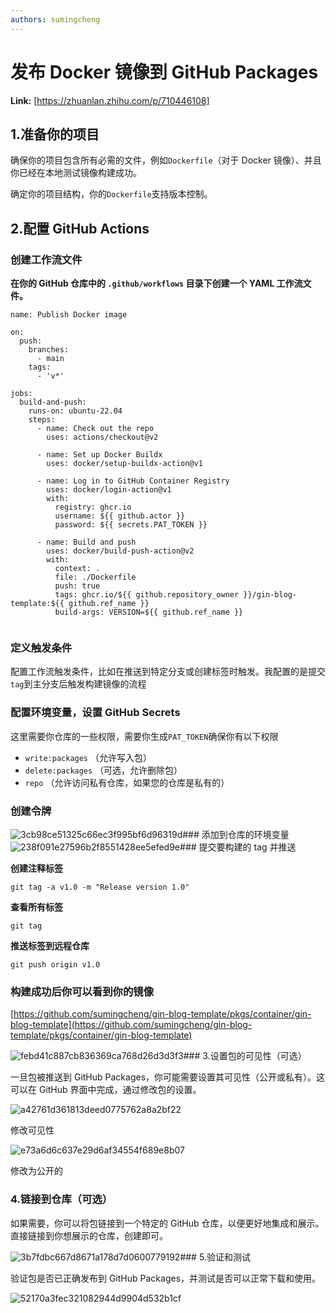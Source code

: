 ```yaml
---
authors: sumingcheng
---
```

# 发布 Docker 镜像到 GitHub Packages



 **Link:** [https://zhuanlan.zhihu.com/p/710446108]

## 1.准备你的项目  

确保你的项目包含所有必需的文件，例如`Dockerfile`（对于 Docker 镜像）、并且你已经在本地测试镜像构建成功。

确定你的项目结构，你的`Dockerfile`支持版本控制。

## 2.配置 GitHub Actions  
### 创建工作流文件  

**在你的 GitHub 仓库中的 `.github/workflows` 目录下创建一个 YAML 工作流文件。**

```
name: Publish Docker image
​
on:
  push:
    branches:
      - main
    tags:
      - 'v*'
​
jobs:
  build-and-push:
    runs-on: ubuntu-22.04
    steps:
      - name: Check out the repo
        uses: actions/checkout@v2
​
      - name: Set up Docker Buildx
        uses: docker/setup-buildx-action@v1
​
      - name: Log in to GitHub Container Registry
        uses: docker/login-action@v1
        with:
          registry: ghcr.io
          username: ${{ github.actor }}
          password: ${{ secrets.PAT_TOKEN }}
​
      - name: Build and push
        uses: docker/build-push-action@v2
        with:
          context: .
          file: ./Dockerfile
          push: true
          tags: ghcr.io/${{ github.repository_owner }}/gin-blog-template:${{ github.ref_name }}
          build-args: VERSION=${{ github.ref_name }}
​
```
### 定义触发条件  

配置工作流触发条件，比如在推送到特定分支或创建标签时触发。我配置的是提交`tag`到主分支后触发构建镜像的流程

### 配置环境变量，设置 GitHub Secrets  

这里需要你仓库的一些权限，需要你生成`PAT_TOKEN`确保你有以下权限

* `write:packages` （允许写入包）
* `delete:packages` （可选，允许删除包）
* `repo` （允许访问私有仓库，如果您的仓库是私有的）

### 创建令牌  
![3cb98ce51325c66ec3f995bf6d96319d](../image/3cb98ce51325c66ec3f995bf6d96319d.jpg)### 添加到仓库的环境变量  
![238f091e27596b2f8551428ee5efed9e](../image/238f091e27596b2f8551428ee5efed9e.jpg)### 提交要构建的 tag 并推送  

**创建注释标签**

```
git tag -a v1.0 -m "Release version 1.0"
```

**查看所有标签**

```
git tag
```

**推送标签到远程仓库**

```
git push origin v1.0
```
### 构建成功后你可以看到你的镜像  

[https://github.com/sumingcheng/gin-blog-template/pkgs/container/gin-blog-template](https://github.com/sumingcheng/gin-blog-template/pkgs/container/gin-blog-template)

![febd41c887cb836369ca768d26d3d3f3](../image/febd41c887cb836369ca768d26d3d3f3.jpg)### 3.设置包的可见性（可选）  

一旦包被推送到 GitHub Packages，你可能需要设置其可见性（公开或私有）。这可以在 GitHub 界面中完成，通过修改包的设置。

![a42761d361813deed0775762a8a2bf22](../image/a42761d361813deed0775762a8a2bf22.jpg)

修改可见性

  
  
![e73a6d6c637e29d6af34554f689e8b07](../image/e73a6d6c637e29d6af34554f689e8b07.jpg)

修改为公开的

  
  
### 4.链接到仓库（可选）  

如果需要，你可以将包链接到一个特定的 GitHub 仓库，以便更好地集成和展示。直接链接到你想展示的仓库，创建即可。

![3b7fdbc667d8671a178d7d0600779192](../image/3b7fdbc667d8671a178d7d0600779192.jpg)### 5.验证和测试  

验证包是否已正确发布到 GitHub Packages，并测试是否可以正常下载和使用。

![52170a3fec321082944d9904d532b1cf](../image/52170a3fec321082944d9904d532b1cf.jpg)
